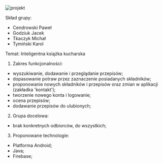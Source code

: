 ![projekt](/) 



Skład grupy:
  - Cendrowski Paweł
  - Godziuk Jacek
  - Tkaczyk Michał
  - Tymiński Karol

Temat: Inteligentna książka kucharska
  
  1. Zakres funkcjonalności:
   -  wyszukiwanie, dodawanie i przeglądanie przepisów;
   -  dopasowanie potraw przez zaznaczenie posiadanych składników;
   -  proponowanie nowych składników i przepisów oraz zmian w aplikacji (zakładka 'kontakt');
   -  tworzenie nowego konta i logowanie;
   -  ocena przepisów;
   -  dodawanie przepisów do ulubionych;
  2. Grupa docelowa:
   - brak konkretnych odbiorców, do wszystkich;
  3. Proponowane technologie:
   - Platforma Android;
   - Java;
   - Firebase;
    

